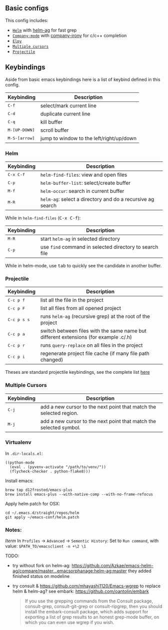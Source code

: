## Basic configs

This config includes:

* [`Helm`](https://github.com/emacs-helm/helm) with [helm-ag](https://github.com/syohex/emacs-helm-ag) for fast grep
* [`Company-mode`](https://github.com/company-mode/company-mode) with [company-irony](https://github.com/Sarcasm/company-irony) for c/c++ completion
* [`Elpy`](https://github.com/jorgenschaefer/elpy)
* [`Multiple cursors`](https://github.com/magnars/multiple-cursors.el)
* [`Projectile`](https://github.com/bbatsov/projectile)

## Keybindings

Aside from basic emacs keybindings here is a list of keybind defined in this config.

Keybinding | Description
-----------|-------------------------------------------------
<kbd>C-f</kbd> | select/mark current line
<kbd>C-d</kbd> | duplicate current line
<kbd>C-q</kbd> | kill buffer
<kbd>M-[UP-DOWN]</kbd> | scroll buffer
<kbd>M-S-[arrow]</kbd> | jump to window to the left/right/up/down

### Helm

Keybinding | Description
-----------|-------------------------------------------------
<kbd>C-x C-f</kbd> | `helm-find-files`: view and open files
<kbd>C-p</kbd> | `helm-buffer-list`: select/create buffer
<kbd>M-f</kbd> | `helm-occur`: search in current buffer
<kbd>M-R</kbd> | `helm-ag`: select a directory and do a recursive ag search

While in `helm-find-files` (<kbd>C-x C-f</kbd>):

Keybinding | Description
-----------|-------------------------------------------------
<kbd>M-R</kbd> | start `helm-ag` in selected directory
<kbd>C-p</kbd> | use `find` command in selected directory to search file

While in helm-mode, use <kbd>tab</kbd> to quickly see the candidate in another buffer.

### Projectile

Keybinding | Description
-----------|-------------------------------------------------
<kbd>C-c p f</kbd> | list all the file in the project
<kbd>C-c p F</kbd> | list all files from all opened project
<kbd>C-c p s s</kbd> | runs `helm-ag` (recursive grep) at the root of the project
<kbd>C-c p a</kbd> | switch between files with the same name but different extensions (for example .c/.h)
<kbd>C-c p r</kbd> | runs `query-replace` on all files in the project
<kbd>C-c p i</kbd> | regenerate project file cache (if many file path changed)

Theses are standard projectile keybindings, see the complete list [here](https://github.com/bbatsov/projectile#interactive-commands)

### Multiple Cursors

Keybinding | Description
-----------|-------------------------------------------------
<kbd>C-j</kbd> | add a new cursor to the next point that match the selected region.
<kbd>M-j</kbd> | add a new cursor to the next point that match the selected symbol.

### Virtualenv

In `.dir-locals.el`:
```
((python-mode
  (eval . (pyvenv-activate "/path/to/venv/"))
  (flycheck-checker . python-flake8)))
```

Install emacs:
```
brew tap d12frosted/emacs-plus
brew install emacs-plus --with-native-comp --with-no-frame-refocus
```

Apply helm patch for OSX:
```
cd ~/.emacs.d/straight/repos/helm
git apply ~/emacs-conf/helm.patch
```

### Notes:
*Iterm*
In `Profiles` -> `Advanced` -> `Sementic History`:
Set to `Run command`, with value: `$PATH_TO/emacsclient -n +\2 \1`



TODO:
- try without fork on helm-ag: https://github.com/Azkae/emacs-helm-ag/compare/master...emacsorphanage:helm-ag:master
  they added finished status on modeline

- try consult & https://github.com/mhayashi1120/Emacs-wgrep to replace helm & helm-ag?
  see embark: https://github.com/oantolin/embark
  > If you use the grepping commands from the Consult package, consult-grep, consult-git-grep or consult-ripgrep, then you should install the embark-consult package, which adds support for exporting a list of grep results to an honest grep-mode buffer, on which you can even use wgrep if you wish.
